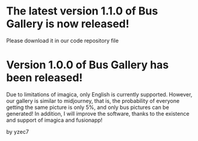 # The latest version 1.1.0 of Bus Gallery is now released!
Please download it in our code repository file
# Version 1.0.0 of Bus Gallery has been released!
Due to limitations of imagica, only English is currently supported. However, our gallery is similar to midjourney, that is, the probability of everyone getting the same picture is only 5%, and only bus pictures can be generated! In addition, I will improve the software, thanks to the existence and support of imagica and fusionapp!

by yzec7
